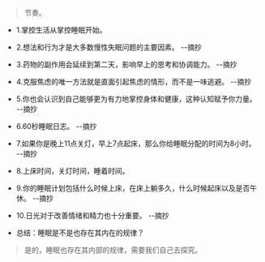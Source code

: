 >节奏。

- 1.掌控生活从掌控睡眠开始。

- 2.想法和行为才是大多数慢性失眠问题的主要因素。 --摘抄

- 3.药物的副作用会延续到第二天，影响早上的思考和协调能力。 --摘抄

- 4.克服焦虑的唯一方法就是直面引起焦虑的情形，而不是一味逃避。 --摘抄

- 5.你也会认识到自己能够更为有力地掌控身体和健康，这种认知赋予你力量。 --摘抄

- 6.60秒睡眠日志。 --摘抄

- 7.如果你是晚上11点关灯，早上7点起床，那么你给睡眠分配的时间为8小时。 --摘抄

- 8.上床时间，关灯时间，睡着时间。

- 9.你的睡眠计划包括什么时候上床，在床上躺多久，什么时候起床以及是否午休。 --摘抄

- 10.日光对于改善情绪和精力也十分重要。 --摘抄

- 总结：睡眠是不是也存在其内在的规律？

>是的，睡眠也存在其内部的规律，需要我们自己去探究。
